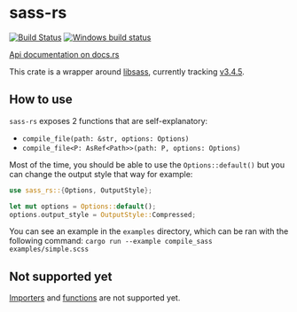 # sass-rs

[![Build Status](https://travis-ci.org/compass-rs/sass-rs.svg?branch=master)](https://travis-ci.org/compass-rs/sass-rs)
[![Windows build status](https://ci.appveyor.com/api/projects/status/j8enle2iod2nxtor/branch/master?svg=true)](https://ci.appveyor.com/project/Keats/sass-rs-rmnm5/branch/master)

[Api documentation on docs.rs](https://docs.rs/sass-rs)


This crate is a wrapper around [libsass](https://github.com/sass/libsass), currently tracking
[v3.4.5](https://github.com/sass/libsass/releases/tag/3.4.5).

## How to use

`sass-rs` exposes 2 functions that are self-explanatory:

- `compile_file(path: &str, options: Options)`
- `compile_file<P: AsRef<Path>>(path: P, options: Options)`

Most of the time, you should be able to use the `Options::default()` but you can change the
output style that way for example:

```rs
use sass_rs::{Options, OutputStyle};

let mut options = Options::default();
options.output_style = OutputStyle::Compressed;
```

You can see an example in the `examples` directory, which can be ran with the following command: 
`cargo run --example compile_sass examples/simple.scss`

## Not supported yet
[Importers](https://github.com/sass/libsass/blob/master/docs/api-importer.md) and 
[functions](https://github.com/sass/libsass/blob/master/docs/api-function.md) are not supported yet.
